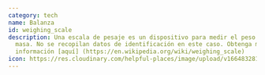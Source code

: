 ```yaml
---
category: tech
name: Balanza
id: weighing_scale
description: Una escala de pesaje es un dispositivo para medir el peso o la
  masa. No se recopilan datos de identificación en este caso. Obtenga más
  información [aquí] (https://en.wikipedia.org/wiki/weighing_scale)
icon: https://res.cloudinary.com/helpful-places/image/upload/v1664832814/dtpr-icons/tech/weight_wz5wv8.svg
---
```

